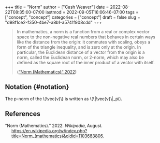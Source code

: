 +++
title = "Norm"
author = ["Cash Weaver"]
date = 2022-08-22T08:35:00-07:00
lastmod = 2022-09-05T16:06:46-07:00
tags = ["concept", "concept"]
categories = ["concept"]
draft = false
slug = "d98f1ce2-f350-4be7-a8b1-a5741f908cdd"
+++

> In mathematics, a norm is a function from a real or complex vector space to the non-negative real numbers that behaves in certain ways like the distance from the origin: it commutes with scaling, obeys a form of the triangle inequality, and is zero only at the origin. In particular, the Euclidean distance of a vector from the origin is a norm, called the Euclidean norm, or 2-norm, which may also be defined as the square root of the inner product of a vector with itself.
>
> (<a href="#citeproc_bib_item_1">“Norm (Mathematics)” 2022</a>)


## Notation {#notation}

The p-norm of the \\(\vec{v}\\) is written as \\(\\|\vec{v}\\|\_p\\).

## References

<style>.csl-entry{text-indent: -1.5em; margin-left: 1.5em;}</style><div class="csl-bib-body">
  <div class="csl-entry"><a id="citeproc_bib_item_1"></a>“Norm (Mathematics).” 2022. <i>Wikipedia</i>, August. <a href="https://en.wikipedia.org/w/index.php?title=Norm_(mathematics)&oldid=1103683806">https://en.wikipedia.org/w/index.php?title=Norm_(mathematics)&#38;oldid=1103683806</a>.</div>
</div>
